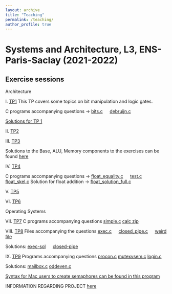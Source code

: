 ```yaml
---
layout: archive
title: "Teaching"
permalink: /teaching/
author_profile: true
---
```


# Systems and Architecture, L3, ENS-Paris-Saclay (2021-2022)

## Exercise sessions

Architecture

I. [TP1](TP01/tp01_eng.pdf)
This TP covers some topics on bit manipulation and logic gates.

C programs accompanying questions -> [bits.c](TP01/bits.c)  &emsp;    [debruijn.c](TP01/debruijn.c)

[Solutions for TP 1](TP01/tp01_solutions.pdf)

II. [TP2](TP02/TP02.pdf)

III. [TP3](TP03/TP3.pdf)

Solutions to the Base, ALU, Memory components to the exercises can be found [here](../teaching/bootstrap.tar.gz)

IV. [TP4](TP4/TP4.pdf) 

C programs accompanying questions -> [float_equality.c](TP4/src/float_equality.c) &emsp;    [test.c](TP4/src/test.c)  &emsp;     [float_skel.c](TP4/src/float_skel.c)  Solution for float addition -> [float_solution_full.c](TP4/src/float_solution_full.c)

V. [TP5](TP5/TP5.pdf)

VI. [TP6](TP6/TP5.pdf)

Operating Systems

VII. [TP7](TP7/TP7.pdf) C programs accompanying questions [simple.c](TP7/simple.c) [calc zip](TP7/calc.zip) 

VIII. [TP8](TP8/main.pdf) Files accompanying the questions [exec.c](TP8/execlp-example.c) &emsp; [closed_pipe.c](TP8/closed_pipe.c) &emsp; [weird file](TP8/obfs.sh)

Solutions: [exec-sol](TP8/execlp-solution.c) &emsp; [closed-pipe](TP8/closed_pipe_solution.c)

IX. [TP9](TP9/main.pdf) Programs accompanying questions  [procon.c](TP9/procon.c) [mutexvsem.c](TP9/mutexvsem.c) [login.c](TP9/login.c) 

Solutions: [mailbox.c](TP9/mailbox.c) [oddeven.c](TP9/oddeven.c) 

[Syntax for Mac users to create semaphores can be found in this program](TP9/mailbox-mac.c)


INFORMATION REGARDING PROJECT [here](https://amritasuresh.github.io/teaching/project)
